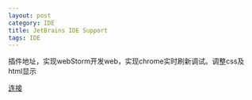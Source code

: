 ```yaml
---
layout: post
category: IDE
title: JetBrains IDE Support
tags: IDE
---
```


插件地址，实现webStorm开发web，实现chrome实时刷新调试。调整css及html显示

[连接](https://chrome.google.com/webstore/detail/jetbrains-ide-support/hmhgeddbohgjknpmjagkdomcpobmllji)